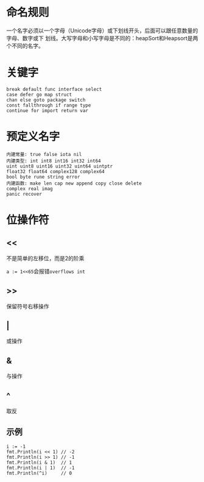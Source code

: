 # 命名规则

一个名字必须以一个字母（Unicode字母）或下划线开头，后面可以跟任意数量的字母、数字或下
划线。大写字母和小写字母是不同的：heapSort和Heapsort是两个不同的名字。



# 关键字

```
break default func interface select
case defer go map struct
chan else goto package switch
const fallthrough if range type
continue for import return var
```



# 预定义名字

```
内建常量: true false iota nil
内建类型: int int8 int16 int32 int64
uint uint8 uint16 uint32 uint64 uintptr
float32 float64 complex128 complex64
bool byte rune string error
内建函数: make len cap new append copy close delete
complex real imag
panic recover
```

# 位操作符

## <<

不是简单的左移位，而是2的阶乘

`a := 1<<65`会报错`overflows int`

## >>

保留符号右移操作

## |

或操作

## &

与操作

## ^

取反

## 示例

```golang
i := -1
fmt.Println(i << 1) // -2
fmt.Println(i >> 1) // -1
fmt.Println(i & 1)  // 1
fmt.Println(i | 1)  // -1
fmt.Println(^i)     // 0
```

